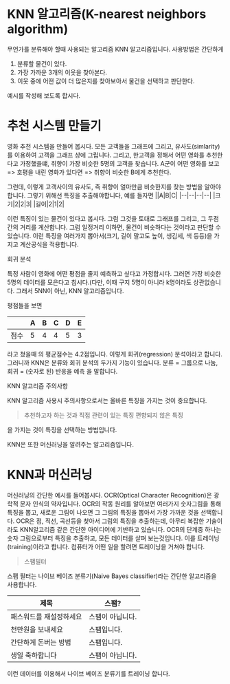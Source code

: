 # KNN 알고리즘(K-nearest neighbors algorithm)

무언가를 분류해야 할때 사용되는 알고리즘 KNN 알고리즘입니다.
사용방법은 간단하게
1. 분류할 물건이 있다.
2. 가장 가까운 3개의 이웃을 찾아본다.
3. 이웃 중에 어떤 값이 더 많은지를 찾아보아서 물건을 선택하고 판단한다.

예시를 작성해 보도록 합시다.

# 추천 시스템 만들기

영화 추천 시스템을 만들어 봅시다.
모든 고객들을 그래프에 그리고, 유사도(simlarity)를 이용하여 고객을 그래프 상에 그립니다.
그리고, 한고객을 정해서 어떤 영화를 추천한다고 가정했을떄, 취향이 가장 비슷한 5명의 고객을 찾습니다.
A군이 어떤 영화를 보고 => 호평을 내린 영화가 있다면 => 취향이 비슷한 B에게 추천한다.

그런데, 이렇게 고객사이의 유사도, 즉 취향이 얼마만큼 비슷한지를 찾는 방법을 알아야 합니다.
그렇기 위해선 특징을 추출해야합니다, 예를 들자면
||A|B|C|
|--|--|--|--|
|크기|2|2|3|
|길이|2|1|2|

이런 특징이 있는 물건이 있다고 봅시다. 그럼 그것을 토대로 그래프를 그리고, 그 두점간의 거리를 계산합니다. 그럼 일정거리 이하면, 물건이 비슷하다는 것이라고 판단할 수 있습니다.
이런 특징을 여러가지 뽑아서(크기, 길이 말고도 높이, 생김세, 색 등등)을 가지고 계산공식을 적용합니다.

회귀 분석

특정 사람이 영화에 어떤 평점을 줄지 예측하고 싶다고 가정합시다. 그러면 가장 비슷한 5명의 데이터를 모은다고 칩시다.(다만, 이때 구지 5명이 아니라 k명이라도 상관없습니다. 그래서 5NN이 아닌, KNN 알고리즘입니다.

평점들을 보면


||A|B|C|D|E|
|--|--|--|--|--|--|
|점수|5|4|4|5|3|

라고 쳤을때 의 평균점수는 4.2점입니다. 이렇게 회귀(regression) 분석이라고 합니다. 그러니까 KNN은 분류와 회귀 분석의 두가지 기능이 있습니다.
분류 = 그룹으로 나눔, 회귀 = (숫자로 된) 반응을 예측 을 말합니다.

KNN 알고리즘 주의사항

KNN 알고리즘 사용시 주의사항으로서는 올바른 특징을 가지는 것이 중요합니다.

> 추천하고자 하는 것과 직접 관련이 있는 특징
> 편향되지 않은 특징

을 가지는 것이 특징을 선택하는 방법입니다.

KNN은 또한 머신러닝을 알려주는 알고리즘입니다.

# KNN과 머신러닝

머신러닝의 간단한 예시를 들어봅시다.
OCR(Optical Character Recognition)은 광학적 문자 인식의 약자입니다. OCR의 작동 원리를 알아보면 여러가지 숫자그림을 통해 특징을 뽑고, 새로운 그림이 나오면 그 그림의 특징을 뽑아서 가장 가까운 것을 선택합니다.
OCR은 점, 직선, 곡선등을 찾아서 그림의 특징을 추출하는데, 아무리 복잡한 기술이라도 KNN알고리즘 같은 간단한 아이디어에 기반하고 있습니다.
OCR의 단계중 하나는 숫자 그림으로부터 특징을 추출하고, 모든 데이터를 살펴 보는것입니다. 이를 트레이닝(training)이라고 합니다. 컴퓨터가 어떤 일을 할려면 트레이닝을 거쳐야 합니다.

> 스팸필터

스팸 필터는 나이브 베이즈 분류기(Naive Bayes classifier)라는 간단한 알고리즘을 사용합니다.

|제목|스팸?|
|--|--|
|패스워드를 재설정하세요|스팸이 아닙니다.|
|천만원을 보내세요|스팸입니다.|
|간단하게 돈버는 방법|스팸입니다.|
|생일 축하합니다|스팸이 아닙니다.|

이런 데이터를 이용해서 나이브 베이즈 분류기를 트레이닝 합니다.
